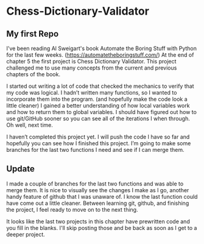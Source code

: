 # Chess-Dictionary-Validator
## My first Repo

I've been reading Al Sweigart's book Automate the Boring Stuff with Python for the last few weeks. (https://automatetheboringstuff.com/) At the end of chapter 5 the first project is Chess Dictionary Validator. This project challenged me to use many concepts from the current and previous chapters of the book. 

I started out writing a lot of code that checked the mechanics to verify that my code was logical. I hadn’t written many functions, so I wanted to incorporate them into the program. (and hopefully make the code look a little cleaner) I gained a better understanding of how local variables work and how to return them to global variables. I should have figured out how to use git/GitHub sooner so you can see all of the iterations I when through. Oh well, next time.

I haven’t completed this project yet. I will push the code I have so far and hopefully you can see how I finished this project. I’m going to make some branches for the last two functions I need and see if I can merge them. 

## Update

I made a couple of branches for the last two functions and was able to merge them. It is nice to visually see the changes I make as I go, another handy feature of github that I was unaware of. I know the last function could have come out a little cleaner. Between learning git, github, and finishing the project, I feel ready to move on to the next thing. 

It looks like the last two projects in this chapter have prewritten code and you fill in the blanks. I'll skip posting those and be back as soon as I get to a deeper project.


